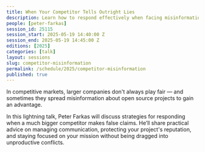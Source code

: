```yaml
---
title: When Your Competitor Tells Outright Lies
description: Learn how to respond effectively when facing misinformation from larger competitors.
people: [peter-farkas]
session_id: 25115
session_start: 2025-05-19 14:40:00 Z
session_end: 2025-05-19 14:45:00 Z
editions: [2025]
categories: [talk]
layout: sessions
slug: competitor-misinformation
permalink: /schedule/2025/competitor-misinformation
published: true
---
```


In competitive markets, larger companies don't always play fair — and sometimes they spread misinformation
about open source projects to gain an advantage.

In this lightning talk, Peter Farkas will discuss strategies for responding when a much bigger competitor
makes false claims. He’ll share practical advice on managing communication, protecting your project's
reputation, and staying focused on your mission without being dragged into unproductive conflicts.
